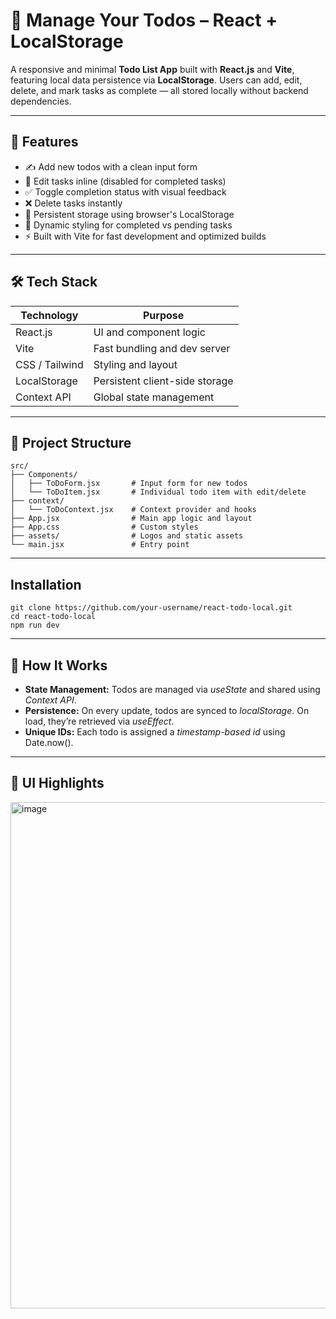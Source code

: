 # 📝 Manage Your Todos – React + LocalStorage

A responsive and minimal **Todo List App** built with **React.js** and **Vite**, featuring local data persistence via **LocalStorage**. Users can add, edit, delete, and mark tasks as complete — all stored locally without backend dependencies.

---

## 🧩 Features

- ✍️ Add new todos with a clean input form
- 📝 Edit tasks inline (disabled for completed tasks)
- ✅ Toggle completion status with visual feedback
- ❌ Delete tasks instantly
- 💾 Persistent storage using browser's LocalStorage
- 🎨 Dynamic styling for completed vs pending tasks
- ⚡ Built with Vite for fast development and optimized builds

---

## 🛠️ Tech Stack

| Technology     | Purpose                          |
|----------------|----------------------------------|
| React.js       | UI and component logic           |
| Vite           | Fast bundling and dev server     |
| CSS / Tailwind | Styling and layout               |
| LocalStorage   | Persistent client-side storage   |
| Context API    | Global state management          |

---

## 📁 Project Structure

```
src/
├── Components/
│   ├── ToDoForm.jsx       # Input form for new todos
│   └── ToDoItem.jsx       # Individual todo item with edit/delete
├── context/
│   └── ToDoContext.jsx    # Context provider and hooks
├── App.jsx                # Main app logic and layout
├── App.css                # Custom styles
├── assets/                # Logos and static assets
└── main.jsx               # Entry point
```

---

## Installation

```
git clone https://github.com/your-username/react-todo-local.git
cd react-todo-local
npm run dev
```

---

## 🧠 How It Works
- **State Management:** Todos are managed via *useState* and shared using *Context API*.
- **Persistence:** On every update, todos are synced to *localStorage*. On load, they’re retrieved via *useEffect*.
- **Unique IDs:** Each todo is assigned a *timestamp-based id* using Date.now().

---

## 📸 UI Highlights
<img width="1517" height="810" alt="image" src="https://github.com/user-attachments/assets/c6786a0c-a014-4e8f-b481-1e22335ecb5b" />


